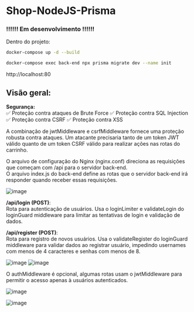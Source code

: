 # Shop-NodeJS-Prisma

### !!!!!! Em desenvolvimento !!!!!!

Dentro do projeto:
```bash
docker-compose up -d --build
```
```bash
docker-compose exec back-end npx prisma migrate dev --name init
```
http://localhost:80

## <b>Visão geral:</b><br>

<b>Segurança:</b><br/>
✅ Proteção contra ataques de Brute Force
✅ Proteção contra SQL Injection
✅ Proteção contra CSRF
✅ Proteção contra XSS

A combinação de jwtMiddleware e csrfMiddleware fornece uma proteção robusta contra ataques.
Um atacante precisaria tanto de um token JWT válido quanto de um token CSRF válido para realizar ações nas rotas do carrinho.

O arquivo de configuração do Nginx (nginx.conf) direciona as requisições que começam com /api para o servidor back-end.<br>
O arquivo index.js do back-end define as rotas que o servidor back-end irá responder quando receber essas requisições.

![image](https://github.com/user-attachments/assets/a6b96f92-9a9d-4bec-8553-3a2ec326181e)

<b>/api/login (POST)</b>: <br/>
Rota para autenticação de usuários. Usa o loginLimiter e validateLogin do loginGuard middleware para limitar as tentativas de login e validação de dados.<br>

<b>/api/register (POST)</b>: <br/>
Rota para registro de novos usuários. Usa o validateRegister do loginGuard middleware para validar dados ao registrar usuário, impedindo usernames com menos de 4 caracteres e senhas com menos de 8.

![image](https://github.com/user-attachments/assets/7b61692c-0a0a-4005-9d56-bfe480493ba8)
![image](https://github.com/user-attachments/assets/eca81370-79f3-4531-b287-a9bec7fe0d9c)

O authMiddleware é opcional, algumas rotas usam o jwtMiddleware para permitir o acesso apenas à usuários autenticados.

![image](https://github.com/user-attachments/assets/442f7fcb-15f8-4a9e-8667-d9f62357f41d)


![image](https://github.com/user-attachments/assets/7078b944-c21f-4298-a8c2-64f8bf1b1326)
